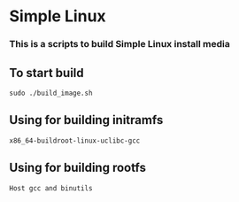 # Simple Linux

### This is a scripts to build Simple Linux install media

## To start build 

```shell
sudo ./build_image.sh
```

## Using for building initramfs

```
x86_64-buildroot-linux-uclibc-gcc
```

## Using for building rootfs

```
Host gcc and binutils
```
